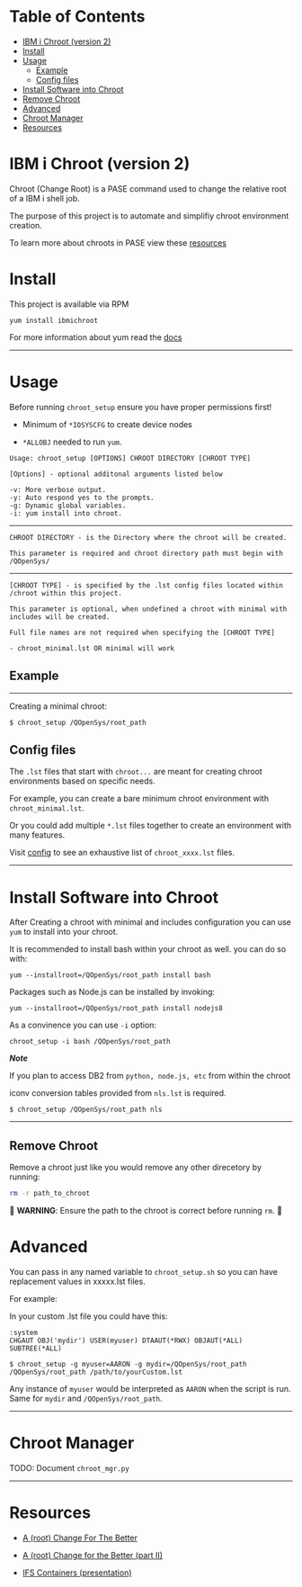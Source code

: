 # Table of Contents
- [IBM i Chroot (version 2)](#ibm-i-chroot-version-2)
- [Install](#install)
- [Usage](#usage)
  - [Example](#chroot-setup-example)
  - [Config files](#config-files)
- [Install Software into Chroot](#install-software-into-chroot)
- [Remove Chroot](#remove-chroot)
- [Advanced](#advanced)
- [Chroot Manager](#chroot-manager)
- [Resources](#resources)


# IBM i Chroot (version 2)

Chroot (Change Root) is a PASE command used to change the relative root of a IBM i shell job.

The purpose of this project is to automate and simplifiy chroot environment creation.

To learn more about chroots in PASE view these [resources](#resources)

# Install
This project is available via RPM

`yum install ibmichroot`

For more information about yum read the [docs](https://bitbucket.org/ibmi/opensource/src/master/docs/yum/)

---

# Usage

Before running `chroot_setup` ensure you have proper permissions first!

- Minimum of `*IOSYSCFG` to create device nodes

- `*ALLOBJ` needed to run `yum`.

`Usage: chroot_setup [OPTIONS] CHROOT DIRECTORY [CHROOT TYPE]`

```
[Options] - optional additonal arguments listed below

-v: More verbose output.   
-y: Auto respond yes to the prompts.   
-g: Dynamic global variables.  
-i: yum install into chroot.

```

---

```
CHROOT DIRECTORY - is the Directory where the chroot will be created. 

This parameter is required and chroot directory path must begin with /QOpenSys/
```

---

```
[CHROOT TYPE] - is specified by the .lst config files located within /chroot within this project.

This parameter is optional, when undefined a chroot with minimal with includes will be created.

Full file names are not required when specifying the [CHROOT TYPE]

- chroot_minimal.lst OR minimal will work

```


## Example

---

Creating a minimal chroot:

``` 
$ chroot_setup /QOpenSys/root_path

```

## Config files

The `.lst` files that start with `chroot...` are meant for creating chroot environments based on specific needs.

For example, you can create a bare minimum chroot environment with `chroot_minimal.lst`.

Or you could add multiple `*.lst` files together to create an environment with many features.

Visit [config](https://github.com/IBM/ibmichroot/blob/master/config) to see an exhaustive list of `chroot_xxxx.lst` files.

---
# Install Software into Chroot
After Creating a chroot with minimal and includes configuration you can use `yum` to install into your chroot.

It is recommended to install bash within your chroot as well. you can do so with: 

`yum --installroot=/QOpenSys/root_path install bash`

Packages such as Node.js can be installed by invoking:

`yum --installroot=/QOpenSys/root_path install nodejs8`

As a convinence you can use  `-i` option:

`chroot_setup -i bash /QOpenSys/root_path`

***Note***

If you plan to access DB2 from `python, node.js, etc` from within the chroot

iconv conversion tables provided from `nls.lst` is required.


`$ chroot_setup /QOpenSys/root_path nls`

---

## Remove Chroot

Remove a chroot just like you would remove any other direcetory by running:

```bash
rm -r path_to_chroot
```

:rotating_light: **WARNING**:  Ensure the path to the chroot is correct before
running `rm`. :rotating_light:

# Advanced

You can pass in any named variable to `chroot_setup.sh` so you can have replacement values in xxxxx.lst files. 

For example:

In your custom .lst file you could have this:

`:system`   
`CHGAUT OBJ('mydir') USER(myuser) DTAAUT(*RWX) OBJAUT(*ALL) SUBTREE(*ALL)`

`$ chroot_setup -g myuser=AARON -g mydir=/QOpenSys/root_path /QOpenSys/root_path /path/to/yourCustom.lst`


Any instance of `myuser` would be interpreted as `AARON` when the script is run.  Same for `mydir` and `/QOpenSys/root_path`.

---

# Chroot Manager

TODO: Document `chroot_mgr.py`

---
# Resources

- [A (root) Change For The Better](http://bit.ly/ibmsystemsmag-chroot)

- [A (root) Change for the Better (part II)](http://bit.ly/ism-chroot2)

- [IFS Containers (presentation)](https://krengel.tech/litmis-ifs-containers) 
